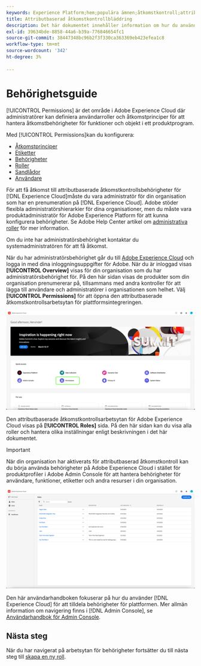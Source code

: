 ```yaml
---
keywords: Experience Platform;hem;populära ämnen;åtkomstkontroll;attributbaserad åtkomstkontroll;ABAC
title: Attributbaserad åtkomstkontrollbläddring
description: Det här dokumentet innehåller information om hur du använder gränssnittet Behörigheter i Adobe Experience Cloud
exl-id: 39634bde-8858-44a6-b39a-776846654fc1
source-git-commit: 38447348bc96b2f3f330ca363369eb423efea1c8
workflow-type: tm+mt
source-wordcount: '342'
ht-degree: 3%

---
```


# Behörighetsguide

[!UICONTROL Permissions] är det område i Adobe Experience Cloud där administratörer kan definiera användarroller och åtkomstprinciper för att hantera åtkomstbehörigheter för funktioner och objekt i ett produktprogram.

Med [!UICONTROL Permissions]kan du konfigurera:

* [Åtkomstprinciper](./policies.md)
* [Etiketter](./labels.md)
* [Behörigheter](./permissions.md)
* [Roller](./roles.md)
* [Sandlådor](./sandboxes.md)
* [Användare](./users.md)

För att få åtkomst till attributbaserade åtkomstkontrollsbehörigheter för [!DNL Experience Cloud]måste du vara administratör för din organisation som har en prenumeration på [!DNL Experience Cloud]. Adobe stöder flexibla administratörshierarkier för dina organisationer, men du måste vara produktadministratör för Adobe Experience Platform för att kunna konfigurera behörigheter. Se Adobe Help Center artikel om [administrativa roller](https://helpx.adobe.com/enterprise/using/admin-roles.html) för mer information.

Om du inte har administratörsbehörighet kontaktar du systemadministratören för att få åtkomst.

När du har administratörsbehörighet går du till [Adobe Experience Cloud](https://experience.adobe.com/) och logga in med dina inloggningsuppgifter för Adobe. När du är inloggad visas **[!UICONTROL Overview]** visas för din organisation som du har administratörsbehörighet för. På den här sidan visas de produkter som din organisation prenumererar på, tillsammans med andra kontroller för att lägga till användare och administratörer i organisationen som helhet. Välj **[!UICONTROL Permissions]** för att öppna den attributbaserade åtkomstkontrollsarbetsytan för plattformsintegreringen.

![flac-select-product](../../images/flac-ui/flac-select-product.png)

Den attributbaserade åtkomstkontrollsarbetsytan för Adobe Experience Cloud visas på **[!UICONTROL Roles]** sida. På den här sidan kan du visa alla roller och hantera olika inställningar enligt beskrivningen i det här dokumentet.

>[!IMPORTANT]
>
>När din organisation har aktiverats för attributbaserad åtkomstkontroll kan du börja använda behörigheter på Adobe Experience Cloud i stället för produktprofiler i Adobe Admin Console för att hantera behörigheter för användare, funktioner, etiketter och andra resurser i din organisation.

![flash-select-roles](../../images/flac-ui/flac-select-roles.png)

Den här användarhandboken fokuserar på hur du använder [!DNL Experience Cloud] för att tilldela behörigheter för plattformen. Mer allmän information om navigering finns i [!DNL Admin Console], se [Användarhandbok för Admin Console](https://helpx.adobe.com/enterprise/using/admin-console.html).

## Nästa steg

När du har navigerat på arbetsytan för behörigheter fortsätter du till nästa steg till [skapa en ny roll](roles.md).

